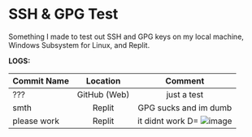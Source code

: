 # SSH & GPG Test

Something I made to test out SSH and GPG keys on my local machine, Windows Subsystem for Linux, and Replit.

**LOGS:**

|Commit Name|Location|Comment|
|:----------|:------:|:-----:|
|???|GitHub (Web)|just a test|
|smth|Replit|GPG sucks and im dumb|
|please work|Replit|it didnt work D= ![image](https://storage.googleapis.com/replit/images/1617820289658_efa0fd664aca15d1c5b2f13e28a1365b.png)|